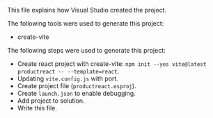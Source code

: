 This file explains how Visual Studio created the project.

The following tools were used to generate this project:
- create-vite

The following steps were used to generate this project:
- Create react project with create-vite: `npm init --yes vite@latest productreact -- --template=react`.
- Updating `vite.config.js` with port.
- Create project file (`productreact.esproj`).
- Create `launch.json` to enable debugging.
- Add project to solution.
- Write this file.

